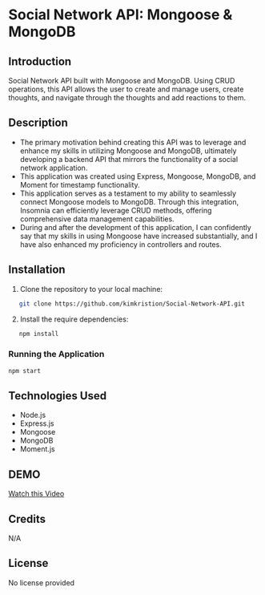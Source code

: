 # Social Network API: Mongoose & MongoDB
## Introduction
Social Network API built with Mongoose and MongoDB. Using CRUD operations, this API allows the user to create and manage users, create thoughts, and navigate through the thoughts and add reactions to them. 

## Description
- The primary motivation behind creating this API was to leverage and enhance my skills in utilizing Mongoose and MongoDB, ultimately developing a backend API that mirrors the functionality of a social network application.
- This application was created using Express, Mongoose, MongoDB, and Moment for timestamp functionality.
- This application serves as a testament to my ability to seamlessly connect Mongoose models to MongoDB. Through this integration, Insomnia can efficiently leverage CRUD methods, offering comprehensive data management capabilities.
- During and after the development of this application, I can confidently say that my skills in using Mongoose have increased substantially, and I have also enhanced my proficiency in controllers and routes.

## Installation
1. Clone the repository to your local machine:
```bash
   git clone https://github.com/kimkristion/Social-Network-API.git
   ```

2. Install the require dependencies:
```bash
   npm install
   ```

### Running the Application
```bash
npm start
```

## Technologies Used
- Node.js
- Express.js
- Mongoose
- MongoDB
- Moment.js 

## DEMO
[Watch this Video](https://drive.google.com/file/d/1IqBn8vTpKI3QJfN3i1ddIECJNN_C9Bza/view)

## Credits
N/A

## License 
No license provided
